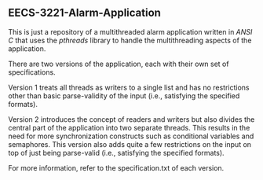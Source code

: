 ## EECS-3221-Alarm-Application

This is just a repository of a multithreaded alarm application written in *ANSI C* that uses the *pthreads* library to handle the multithreading aspects of the application.



There are two versions of the application, each with their own set of specifications.

Version 1 treats all threads as writers to a single list and has no restrictions other than basic parse-validity of the input (i.e., satisfying the specified formats).

Version 2 introduces the concept of readers and writers but also divides the central part of the application into two separate threads. This results in the need for more synchronization constructs such as conditional variables and semaphores. This version also adds quite a few restrictions on the input on top of just being parse-valid (i.e., satisfying the specified formats).



For more information, refer to the specification.txt of each version.
